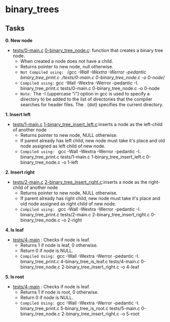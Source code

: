 # binary_trees


## Tasks
**0. New node**
- [tests/0-main.c](tests/0-main.c) [0-binary_tree_node.c](0-binary_tree_node.c): function that creates a binary tree node.
	- When created a node does not have a child.
	- Returns pointer to new node, null otherwise.
	- `Not Compiled using: ` /*gcc -Wall -Wextra -Werror -pedantic binary_tree_print.c ./tests/0-main.c 0-binary_tree_node.c -o 0-node*/
	- `Compiled using:` gcc -Wall -Wextra -Werror -pedantic -I. binary_tree_print.c tests/0-main.c 0-binary_tree_node.c -o 0-node
	- `Note:` The -I (uppercase "i") option in gcc is used to specify a directory to be added to the list of directories that the compiler searches for header files. The . (dot) specifies the current directory. 

**1. Insert left**
- [tests/1-main.c](tests/1-main.c) [1-binary_tree_insert_left.c](1-binary_tree_insert_left.c):inserts a node as the left-child of another node
	- Returns pointer to new node, NULL otherwise.
	- If parent already has left child, new node must take it's place and old node assigned as left child of new node.
	- `Compiled using: ` gcc -Wall -Wextra -Werror -pedantic -I. binary_tree_print.c tests/1-main.c 1-binary_tree_insert_left.c 0-binary_tree_node.c -o 1-left

**2. Insert right**
- [tests/2-main.c](tests/2-main.c) [2-binary_tree_insert_right.c](1-binary_tree_insert_right.c):inserts a node as the right-child of another node
	- Returns pointer to new node, NULL otherwise.
	- If parent already has right child, new node must take it's place and old node assigned as right child of new node.
	- `Compiled using: ` gcc -Wall -Wextra -Werror -pedantic -I. binary_tree_print.c tests/2-main.c 2-binary_tree_insert_right.c 0-binary_tree_node.c -o 2-right

**4. Is leaf**
- [tests/4-main](tests/4-main.c) [](): Checks if node is leaf.
	- Returns 1 if node is leaf, 0 otherwise.
	- Return 0 if node is NULL.
	- `Compiled Using: `gcc -Wall -Wextra -Werror -pedantic -I. binary_tree_print.c 4-binary_tree_is_leaf.c tests/4-main.c 0-binary_tree_node.c 2-binary_tree_insert_right.c -o 4-leaf

**5. Is root**
- [tests/4-main](tests/4-main.c) [](): Checks if node is leaf.
	- Returns 1 if node is root, 0 otherwise.
	- Return 0 if node is NULL.
	- `Compiled Using: `gcc -Wall -Wextra -Werror -pedantic -I. binary_tree_print.c 5-binary_tree_is_root.c tests/5-main.c 0-binary_tree_node.c 2-binary_tree_insert_right.c -o 5-root	
